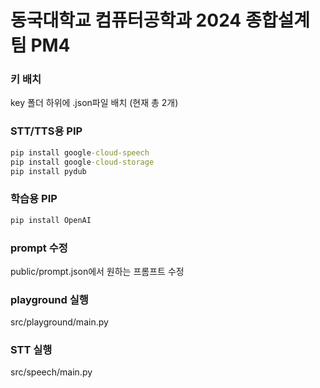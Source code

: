 # 동국대학교 컴퓨터공학과 2024 종합설계 팀 PM4

### 키 배치
key 폴더 하위에 .json파일 배치
(현재 총 2개)

### STT/TTS용 PIP
```cmd
pip install google-cloud-speech
pip install google-cloud-storage
pip install pydub
```

### 학습용 PIP
```cmd
pip install OpenAI
```

### prompt 수정
public/prompt.json에서 원하는 프롬프트 수정
### playground 실행
src/playground/main.py

### STT 실행
src/speech/main.py
